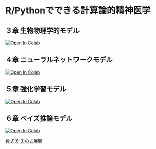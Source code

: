# R/Pythonでできる計算論的精神医学

## ３章 生物物理学的モデル
[![Open In Colab](https://colab.research.google.com/assets/colab-badge.svg)](https://colab.research.google.com/github/CPcolloquium/cp_program_book/blob/main/3_Biophysical-model/3_Biophysical-model.ipynb)

## ４章 ニューラルネットワークモデル
[![Open In Colab](https://colab.research.google.com/assets/colab-badge.svg)](https://colab.research.google.com/github/CPcolloquium/cp_program_book/blob/main/4_Neural-network-model/4_Neural-network-model.ipynb)

## ５章 強化学習モデル
[![Open In Colab](https://colab.research.google.com/assets/colab-badge.svg)](https://colab.research.google.com/github/CPcolloquium/cp_program_book/blob/main/5_Reinforcement-learing-model.ipynb)

## ６章 ベイズ推論モデル
[![Open In Colab](https://colab.research.google.com/assets/colab-badge.svg)](https://colab.research.google.com/github/CPcolloquium/cp_program_book/blob/f3c1c367a801c852aae2e3df52a19dddb294cfe5/6_Bayesian-inference-model.ipynb)

[数式(6-3)の式展開](equation_6_3.md)


